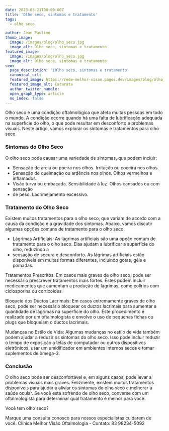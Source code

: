 ```yaml
---
date: 2023-03-21T00:00:00Z
title: 'Olho seco, sintomas e tratamento'
tags:
  - olho seco

author: Jean Paulino
thumb_image:
  image: /images/blog/olho_seco.jpg
  image_alt: Olho seco, sintomas e tratamento
featured_image:
  image: /images/blog/olho_seco.jpg
  image_alt: Olho seco, sintomas e tratamento
seo:
  page_description: 'iOlho seco, sintomas e tratamento'
  canonical_url:
  featured_image: https://rede-melhor-visao.pages.dev/images/blog/olho_seco.jpg
  featured_image_alt: Catarata
  author_twitter_handle:
  open_graph_type: article
  no_index: false
---
```


Olho seco é uma condição oftalmológica que afeta muitas pessoas em todo o mundo.
A condição ocorre quando há uma falta de lubrificação adequada na superfície do
olho, o que pode resultar em desconforto e problemas visuais. Neste artigo,
vamos explorar os sintomas e tratamentos para olho seco.

### Sintomas do Olho Seco

O olho seco pode causar uma variedade de sintomas, que podem incluir:

- Sensação de areia ou poeira nos olhos. Irritação ou coceira nos olhos.
- Sensação de queimação ou ardência nos olhos. Olhos vermelhos e inflamados.
- Visão turva ou embaçada. Sensibilidade à luz. Olhos cansados ou com sensação
- de peso. Lacrimejamento excessivo.

### Tratamento do Olho Seco

Existem muitos tratamentos para o olho seco, que variam de acordo com a causa da
condição e a gravidade dos sintomas. Abaixo, vamos discutir algumas opções
comuns de tratamento para o olho seco.

- Lágrimas Artificiais: As lágrimas artificiais são uma opção comum de
  tratamento para o olho seco. Elas ajudam a lubrificar a superfície do olho,
  reduzindo a
- sensação de secura e desconforto. As lágrimas artificiais estão disponíveis em
  muitas formas diferentes, incluindo gotas, géis e pomadas.

Tratamentos Prescritos: Em casos mais graves de olho seco, pode ser necessário
prescrever tratamentos mais fortes. Estes podem incluir medicamentos que
aumentam a produção de lágrimas, como colírios com ciclosporina ou corticoides.

Bloqueio dos Ductos Lacrimais: Em casos extremamente graves de olho seco, pode
ser necessário bloquear os ductos lacrimais para aumentar a quantidade de
lágrimas na superfície do olho. Este procedimento é realizado por um
oftalmologista e envolve o uso de pequenas fichas ou plugs que bloqueiam o
ductos lacrimais.

Mudanças no Estilo de Vida: Algumas mudanças no estilo de vida também podem
ajudar a reduzir os sintomas do olho seco. Isso pode incluir reduzir o tempo de
exposição a telas de computador ou outros dispositivos eletrônicos, usar um
umidificador em ambientes internos secos e tomar suplementos de ômega-3.

### Conclusão

O olho seco pode ser desconfortável e, em alguns casos, pode levar a problemas
visuais mais graves. Felizmente, existem muitos tratamentos disponíveis para
ajudar a aliviar os sintomas do olho seco e melhorar a saúde ocular. Se você
está sofrendo de olho seco, converse com um oftalmologista para determinar qual
tratamento é melhor para você.

Você tem olho seco?

Marque uma consulta conosco para nossos especialistas cuidarem de você. Clínica
Melhor Visão Oftalmologia - Contato: 83 98234-5092
